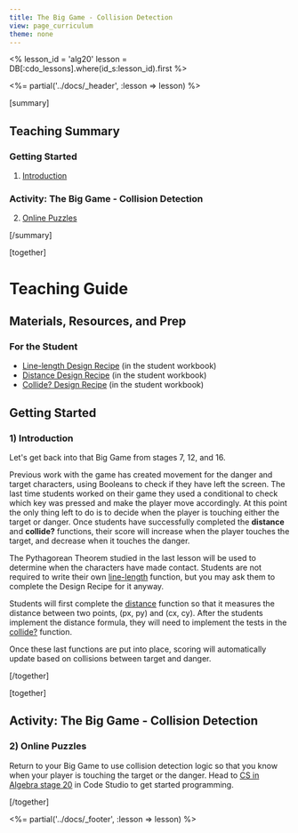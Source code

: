 ```yaml
---
title: The Big Game - Collision Detection
view: page_curriculum
theme: none
---
```


<%
lesson_id = 'alg20'
lesson = DB[:cdo_lessons].where(id_s:lesson_id).first
%>

<%= partial('../docs/_header', :lesson => lesson) %>

[summary]

## Teaching Summary
### **Getting Started**
 
1) [Introduction](#GetStarted)  

### **Activity: The Big Game - Collision Detection**  

2) [Online Puzzles](#Activity1)

[/summary]

[together]

# Teaching Guide

## Materials, Resources, and Prep
### For the Student
- [Line-length Design Recipe](../docs/worksheets/line_length.pdf) (in the student workbook)
- [Distance Design Recipe](../docs/worksheets/distance.pdf) (in the student workbook)
- [Collide? Design Recipe](../docs/worksheets/collide.pdf) (in the student workbook)

## Getting Started


### <a name="GetStarted"></a> 1) Introduction

Let's get back into that Big Game from stages 7, 12, and 16.

Previous work with the game has created movement for the danger and target characters, using Booleans to check if they have left the screen. The last time students worked on their game they used a conditional to check which key was pressed and make the player move accordingly. At this point the only thing left to do is to decide when the player is touching either the target or danger. Once students have successfully completed the **distance** and **collide?** functions, their score will increase when the player touches the target, and decrease when it touches the danger.

The Pythagorean Theorem studied in the last lesson will be used to determine when the characters have made contact. Students are not required to write their own [line-length](../docs/worksheets/line_length.pdf) function, but you may ask them to complete the Design Recipe for it anyway.

Students will first complete the [distance](../docs/worksheets/distance.pdf) function so that it measures the distance between two points, (px, py) and (cx, cy). After the students implement the distance formula, they will need to implement the  tests in the [collide?](../docs/worksheets/collide.pdf) function.

Once these last functions are put into place, scoring will automatically update based on collisions between target and danger.

[/together]

[together]

## Activity: The Big Game - Collision Detection
### <a name="Activity1"></a> 2) Online Puzzles

Return to your Big Game to use collision detection logic so that you know when your player is touching the target or the danger. Head to [CS in Algebra stage 20](http://studio.letron.vip/s/algebra/stage/20/puzzle/1) in Code Studio to get started programming.

[/together]

<%= partial('../docs/_footer', :lesson => lesson) %>